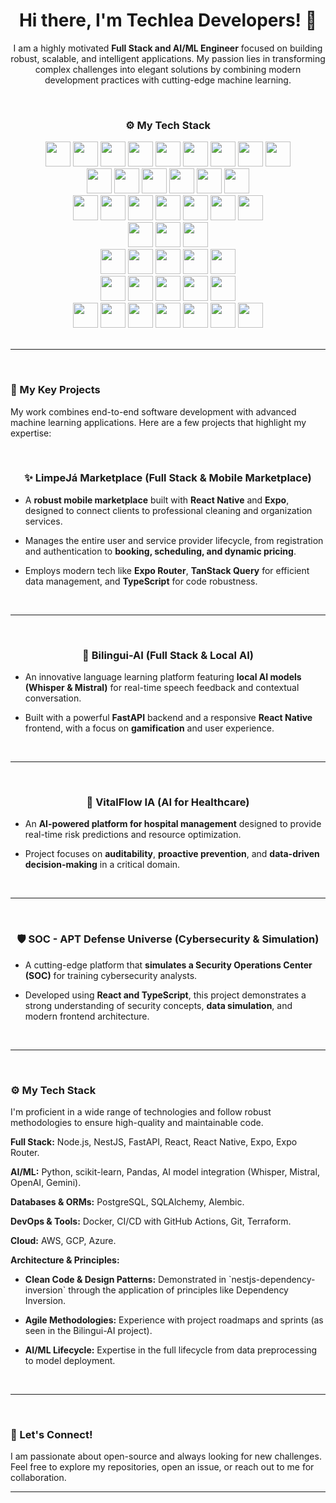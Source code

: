 <div align="center">
  <h1>Hi there, I'm Techlea Developers! 👋</h1>
  <p>I am a highly motivated <b>Full Stack and AI/ML Engineer</b> focused on building robust, scalable, and intelligent applications. My passion lies in transforming complex challenges into elegant solutions by combining modern development practices with cutting-edge machine learning.</p>
</div>

<br>
<h3 align="center">⚙️ My Tech Stack</h3>

<div align="center">

  <!-- Linguagens -->
  <img src="https://cdn.jsdelivr.net/gh/devicons/devicon/icons/python/python-original.svg" height="40" width="40"/>
  <img src="https://cdn.jsdelivr.net/gh/devicons/devicon/icons/go/go-original.svg" height="40" width="40"/>
  <img src="https://cdn.jsdelivr.net/gh/devicons/devicon/icons/rust/rust-plain.svg" height="40" width="40"/>
  <img src="https://cdn.jsdelivr.net/gh/devicons/devicon/icons/c/c-original.svg" height="40" width="40"/>
  <img src="https://cdn.jsdelivr.net/gh/devicons/devicon/icons/cplusplus/cplusplus-original.svg" height="40" width="40"/>
  <img src="https://cdn.jsdelivr.net/gh/devicons/devicon/icons/typescript/typescript-original.svg" height="40" width="40"/>
  <img src="https://cdn.jsdelivr.net/gh/devicons/devicon/icons/javascript/javascript-original.svg" height="40" width="40"/>
  <img src="https://cdn.jsdelivr.net/gh/devicons/devicon/icons/html5/html5-original.svg" height="40" width="40"/>
  <img src="https://cdn.jsdelivr.net/gh/devicons/devicon/icons/css3/css3-original.svg" height="40" width="40"/>

  <br/>

  <!-- Frontend / UI -->
  <img src="https://cdn.jsdelivr.net/gh/devicons/devicon/icons/react/react-original.svg" height="40" width="40"/>
  <img src="https://cdn.jsdelivr.net/gh/devicons/devicon/icons/nextjs/nextjs-original.svg" height="40" width="40"/>
  <img src="https://cdn.jsdelivr.net/gh/devicons/devicon/icons/nestjs/nestjs-plain.svg" height="40" width="40"/>
  <img src="https://cdn.jsdelivr.net/gh/devicons/devicon/icons/angularjs/angularjs-original.svg" height="40" width="40"/>
  <img src="https://cdn.jsdelivr.net/gh/devicons/devicon/icons/sass/sass-original.svg" height="40" width="40"/>
  <img src="https://cdn.jsdelivr.net/gh/devicons/devicon/icons/bootstrap/bootstrap-original.svg" height="40" width="40"/>

  <br/>

  <!-- Backend / DevOps -->
  <img src="https://cdn.jsdelivr.net/gh/devicons/devicon/icons/nodejs/nodejs-original.svg" height="40" width="40"/>
  <img src="https://cdn.jsdelivr.net/gh/devicons/devicon/icons/express/express-original.svg" height="40" width="40"/>
  <img src="https://cdn.jsdelivr.net/gh/devicons/devicon/icons/docker/docker-original.svg" height="40" width="40"/>
  <img src="https://cdn.jsdelivr.net/gh/devicons/devicon/icons/kubernetes/kubernetes-plain.svg" height="40" width="40"/>
  <img src="https://cdn.jsdelivr.net/gh/devicons/devicon/icons/terraform/terraform-original.svg" height="40" width="40"/>
  <img src="https://cdn.jsdelivr.net/gh/devicons/devicon/icons/nginx/nginx-original.svg" height="40" width="40"/>
  <img src="https://cdn.jsdelivr.net/gh/devicons/devicon/icons/linux/linux-original.svg" height="40" width="40"/>

  <br/>

  <!-- Cloud -->
  <img src="https://cdn.jsdelivr.net/gh/devicons/devicon/icons/amazonwebservices/amazonwebservices-original.svg" height="40" width="40"/>
  <img src="https://cdn.jsdelivr.net/gh/devicons/devicon/icons/googlecloud/googlecloud-original.svg" height="40" width="40"/>
  <img src="https://cdn.jsdelivr.net/gh/devicons/devicon/icons/azure/azure-original.svg" height="40" width="40"/>

  <br/>

  <!-- Databases -->
  <img src="https://cdn.jsdelivr.net/gh/devicons/devicon/icons/postgresql/postgresql-original.svg" height="40" width="40"/>
  <img src="https://cdn.jsdelivr.net/gh/devicons/devicon/icons/mysql/mysql-original.svg" height="40" width="40"/>
  <img src="https://cdn.jsdelivr.net/gh/devicons/devicon/icons/mongodb/mongodb-original.svg" height="40" width="40"/>
  <img src="https://cdn.jsdelivr.net/gh/devicons/devicon/icons/redis/redis-original.svg" height="40" width="40"/>
  <img src="https://cdn.jsdelivr.net/gh/devicons/devicon/icons/sqlite/sqlite-original.svg" height="40" width="40"/>

  <br/>

  <!-- AI / ML -->
  <img src="https://cdn.jsdelivr.net/gh/devicons/devicon/icons/tensorflow/tensorflow-original.svg" height="40" width="40"/>
  <img src="https://cdn.jsdelivr.net/gh/devicons/devicon/icons/pytorch/pytorch-original.svg" height="40" width="40"/>
  <img src="https://cdn.jsdelivr.net/gh/devicons/devicon/icons/numpy/numpy-original.svg" height="40" width="40"/>
  <img src="https://cdn.jsdelivr.net/gh/devicons/devicon/icons/pandas/pandas-original.svg" height="40" width="40"/>
  <img src="https://cdn.jsdelivr.net/gh/devicons/devicon/icons/opencv/opencv-original.svg" height="40" width="40"/>

  <br/>

  <!-- Tools -->
  <img src="https://cdn.jsdelivr.net/gh/devicons/devicon/icons/git/git-original.svg" height="40" width="40"/>
  <img src="https://cdn.jsdelivr.net/gh/devicons/devicon/icons/github/github-original.svg" height="40" width="40"/>
  <img src="https://cdn.jsdelivr.net/gh/devicons/devicon/icons/gitlab/gitlab-original.svg" height="40" width="40"/>
  <img src="https://cdn.jsdelivr.net/gh/devicons/devicon/icons/vscode/vscode-original.svg" height="40" width="40"/>
  <img src="https://cdn.jsdelivr.net/gh/devicons/devicon/icons/jupyter/jupyter-original.svg" height="40" width="40"/>
  <img src="https://cdn.jsdelivr.net/gh/devicons/devicon/icons/figma/figma-original.svg" height="40" width="40"/>
  <img src="https://cdn.jsdelivr.net/gh/devicons/devicon/icons/illustrator/illustrator-plain.svg" height="40" width="40"/>

</div>


<br>
<hr>
<br>

### 🧠 My Key Projects

<p>My work combines end-to-end software development with advanced machine learning applications. Here are a few projects that highlight my expertise:</p>

<br>

<h3 align="center">✨ LimpeJá Marketplace (Full Stack & Mobile Marketplace)</h3>
<ul>
    <li>
        <p>A <b>robust mobile marketplace</b> built with <b>React Native</b> and <b>Expo</b>, designed to connect clients to professional cleaning and organization services.</p>
    </li>
    <li>
        <p>Manages the entire user and service provider lifecycle, from registration and authentication to <b>booking, scheduling, and dynamic pricing</b>.</p>
    </li>
    <li>
        <p>Employs modern tech like <b>Expo Router</b>, <b>TanStack Query</b> for efficient data management, and <b>TypeScript</b> for code robustness.</p>
    </li>
</ul>

<br>
<hr>
<br>

<h3 align="center">🤖 Bilingui-AI (Full Stack & Local AI)</h3>
<ul>
    <li>
        <p>An innovative language learning platform featuring <b>local AI models (Whisper & Mistral)</b> for real-time speech feedback and contextual conversation.</p>
    </li>
    <li>
        <p>Built with a powerful <b>FastAPI</b> backend and a responsive <b>React Native</b> frontend, with a focus on <b>gamification</b> and user experience.</p>
    </li>
</ul>

<br>
<hr>
<br>

<h3 align="center">🏥 VitalFlow IA (AI for Healthcare)</h3>
<ul>
    <li>
        <p>An <b>AI-powered platform for hospital management</b> designed to provide real-time risk predictions and resource optimization.</p>
    </li>
    <li>
        <p>Project focuses on <b>auditability</b>, <b>proactive prevention</b>, and <b>data-driven decision-making</b> in a critical domain.</p>
    </li>
</ul>

<br>
<hr>
<br>

<h3 align="center">🛡️ SOC - APT Defense Universe (Cybersecurity & Simulation)</h3>
<ul>
    <li>
        <p>A cutting-edge platform that <b>simulates a Security Operations Center (SOC)</b> for training cybersecurity analysts.</p>
    </li>
    <li>
        <p>Developed using <b>React and TypeScript</b>, this project demonstrates a strong understanding of security concepts, <b>data simulation</b>, and modern frontend architecture.</p>
    </li>
</ul>

<br>
<hr>
<br>

### ⚙️ My Tech Stack

<p>I'm proficient in a wide range of technologies and follow robust methodologies to ensure high-quality and maintainable code.</p>

<p><b>Full Stack:</b> Node.js, NestJS, FastAPI, React, React Native, Expo, Expo Router.</p>
<p><b>AI/ML:</b> Python, scikit-learn, Pandas, AI model integration (Whisper, Mistral, OpenAI, Gemini).</p>
<p><b>Databases & ORMs:</b> PostgreSQL, SQLAlchemy, Alembic.</p>
<p><b>DevOps & Tools:</b> Docker, CI/CD with GitHub Actions, Git, Terraform.</p>
<p><b>Cloud:</b> AWS, GCP, Azure.</p>
<p><b>Architecture & Principles:</b></p>
<ul>
    <li>
        <p><b>Clean Code & Design Patterns:</b> Demonstrated in `nestjs-dependency-inversion` through the application of principles like Dependency Inversion.</p>
    </li>
    <li>
        <p><b>Agile Methodologies:</b> Experience with project roadmaps and sprints (as seen in the Bilingui-AI project).</p>
    </li>
    <li>
        <p><b>AI/ML Lifecycle:</b> Expertise in the full lifecycle from data preprocessing to model deployment.</p>
    </li>
</ul>

<br>
<hr>
<br>

### 🤝 Let's Connect!

<p>I am passionate about open-source and always looking for new challenges. Feel free to explore my repositories, open an issue, or reach out to me for collaboration.</p>

---
